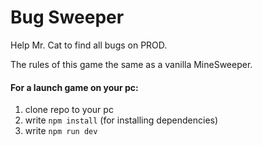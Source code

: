 # **Bug Sweeper**
Help Mr. Cat to find all bugs on PROD.

The rules of this game the same as a vanilla MineSweeper.

#### For a launch game on your pc:
1. clone repo to your pc
2. write `npm install` (for installing dependencies)
3. write `npm run dev`